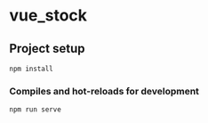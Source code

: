 # vue_stock

## Project setup
```
npm install
```

### Compiles and hot-reloads for development
```
npm run serve
```

